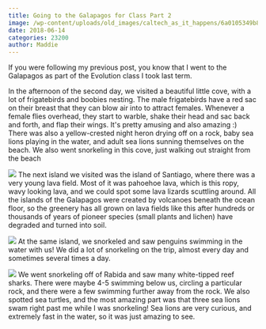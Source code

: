 ```yaml
---
title: Going to the Galapagos for Class Part 2
image: /wp-content/uploads/old_images/caltech_as_it_happens/6a0105349b8251970b0224e03c31b0200d.jpg
date: 2018-06-14
categories: 23200
author: Maddie
---
```


If you were following my previous post, you know that I went to the Galapagos as part of the Evolution class I took last term.

In the afternoon of the second day, we visited a beautiful little cove, with a lot of frigatebirds and boobies nesting. The male frigatebirds have a red sac on their breast that they can blow air into to attract females. Whenever a female flies overhead, they start to warble, shake their head and sac back and forth, and flap their wings. It's pretty amusing and also amazing :)
There was also a yellow-crested night heron drying off on a rock, baby sea lions playing in the water, and adult sea lions sunning themselves on the beach. We also went snorkeling in this cove, just walking out straight from the beach


![](/old_images/caltech_as_it_happens/6a0105349b8251970b0224e03c31cd200d.jpg)
The next island we visited was the island of Santiago, where there was a very young lava field. Most of it was pahoehoe lava, which is this ropy, wavy looking lava, and we could spot some lava lizards scuttling around. All the islands of the Galapagos were created by volcanoes beneath the ocean floor, so the greenery has all grown on lava fields like this after hundreds or thousands of years of pioneer species (small plants and lichen) have degraded and turned into soil.


![](/old_images/caltech_as_it_happens/6a0105349b8251970b0224e03c31d1200d.jpg)
At the same island, we snorkeled and saw penguins swimming in the water with us! We did a lot of snorkeling on the trip, almost every day and sometimes several times a day.


![](/old_images/caltech_as_it_happens/6a0105349b8251970b0224e03c31a7200d.jpg)
We went snorkeling off of Rabida and saw many white-tipped reef sharks. There were maybe 4-5 swimming below us, circling a particular rock, and there were a few swimming further away from the rock. We also spotted sea turtles, and the most amazing part was that three sea lions swam right past me while I was snorkeling! Sea lions are very curious, and extremely fast in the water, so it was just amazing to see.

